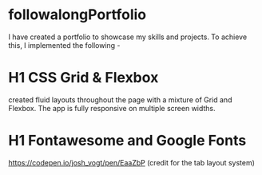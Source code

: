# followalongPortfolio
I have created a portfolio to showcase my skills and projects. To achieve this, I implemented the following -

# H1 CSS Grid & Flexbox
 created fluid layouts throughout the page with a mixture of Grid and Flexbox. The app is fully responsive on multiple screen widths.

 # H1 Fontawesome and Google Fonts

 https://codepen.io/josh_vogt/pen/EaaZbP (credit for the tab layout system)